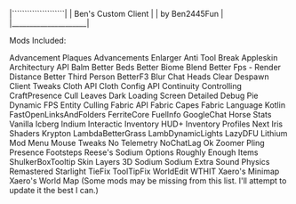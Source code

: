 |`````````````````````|
| Ben's Custom Client |
|   by Ben2445Fun     |
|_____________________|

Mods Included:

Advancement Plaques
Advancements Enlarger
Anti Tool Break
Appleskin
Architectury API
Balm
Better Beds
Better Biome Blend
Better Fps - Render Distance
Better Third Person
BetterF3
Blur
Chat Heads
Clear Despawn
Client Tweaks
Cloth API
Cloth Config API
Continuity
Controlling
CraftPresence
Cull Leaves
Dark Loading Screen
Detailed Debug Pie
Dynamic FPS
Entity Culling
Fabric API
Fabric Capes
Fabric Language Kotlin
FastOpenLinksAndFolders
FerriteCore
FuelInfo
GoogleChat
Horse Stats Vanilla
Icberg
Indium
Interactic
Inventory HUD+
Inventory Profiles Next
Iris Shaders
Krypton
LambdaBetterGrass
LambDynamicLights
LazyDFU
Lithium
Mod Menu
Mouse Tweaks
No Telemetry
NoChatLag
Ok Zoomer
Pling
Presence Footsteps
Reese's Sodium Options
Roughly Enough Items
ShulkerBoxTooltip
Skin Layers 3D
Sodium
Sodium Extra
Sound Physics Remastered
Starlight
TieFix
ToolTipFix
WorldEdit
WTHIT
Xaero's Minimap
Xaero's World Map
(Some mods may be missing from this list. I'll attempt to update it the best I can.)
